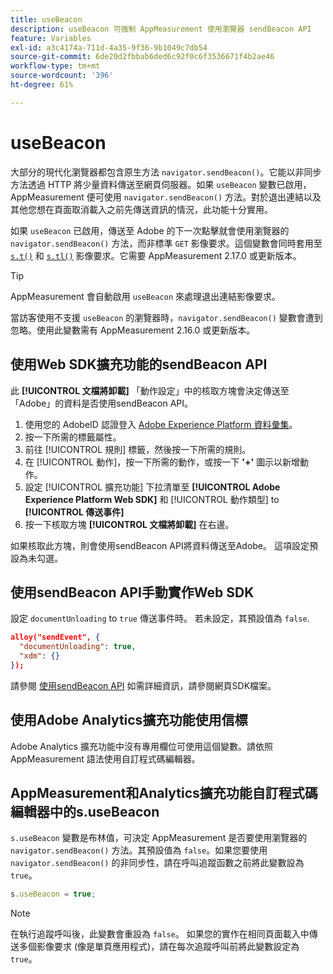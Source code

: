 ```yaml
---
title: useBeacon
description: useBeacon 可強制 AppMeasurement 使用瀏覽器 sendBeacon API
feature: Variables
exl-id: a3c4174a-711d-4a35-9f36-9b1049c7db54
source-git-commit: 6de20d2fbbab6ded6c92f0c6f3536671f4b2ae46
workflow-type: tm+mt
source-wordcount: '396'
ht-degree: 61%

---
```


# useBeacon

大部分的現代化瀏覽器都包含原生方法 `navigator.sendBeacon()`。它能以非同步方法透過 HTTP 將少量資料傳送至網頁伺服器。如果 `useBeacon` 變數已啟用，AppMeasurement 便可使用 `navigator.sendBeacon()` 方法。對於退出連結以及其他您想在頁面取消載入之前先傳送資訊的情況，此功能十分實用。

如果 `useBeacon` 已啟用，傳送至 Adobe 的下一次點擊就會使用瀏覽器的 `navigator.sendBeacon()` 方法，而非標準 `GET` 影像要求。這個變數會同時套用至 [`s.t()`](../functions/t-method.md) 和 [`s.tl()`](../functions/tl-method.md) 影像要求。它需要 AppMeasurement 2.17.0 或更新版本。

>[!TIP]
>
>AppMeasurement 會自動啟用 `useBeacon` 來處理退出連結影像要求。

當訪客使用不支援 `useBeacon` 的瀏覽器時，`navigator.sendBeacon()` 變數會遭到忽略。使用此變數需有 AppMeasurement 2.16.0 或更新版本。

## 使用Web SDK擴充功能的sendBeacon API

此 **[!UICONTROL 文檔將卸載]** 「動作設定」中的核取方塊會決定傳送至「Adobe」的資料是否使用sendBeacon API。

1. 使用您的 AdobeID 認證登入 [Adobe Experience Platform 資料彙集](https://experience.adobe.com/data-collection)。
1. 按一下所需的標籤屬性。
1. 前往 [!UICONTROL 規則] 標籤，然後按一下所需的規則。
1. 在 [!UICONTROL 動作]，按一下所需的動作，或按一下 **&#39;+&#39;** 圖示以新增動作。
1. 設定 [!UICONTROL 擴充功能] 下拉清單至 **[!UICONTROL Adobe Experience Platform Web SDK]** 和 [!UICONTROL 動作類型] to **[!UICONTROL 傳送事件]**
1. 按一下核取方塊 **[!UICONTROL 文檔將卸載]** 在右邊。

如果核取此方塊，則會使用sendBeacon API將資料傳送至Adobe。 這項設定預設為未勾選。

## 使用sendBeacon API手動實作Web SDK

設定 `documentUnloading` to `true` 傳送事件時。 若未設定，其預設值為 `false`.

```json
alloy("sendEvent", {
  "documentUnloading": true,
  "xdm": {}
});
```

請參閱 [使用sendBeacon API](https://experienceleague.adobe.com/docs/experience-platform/edge/fundamentals/tracking-events.html#using-the-sendbeacon-api) 如需詳細資訊，請參閱網頁SDK檔案。

## 使用Adobe Analytics擴充功能使用信標

Adobe Analytics 擴充功能中沒有專用欄位可使用這個變數。請依照 AppMeasurement 語法使用自訂程式碼編輯器。

## AppMeasurement和Analytics擴充功能自訂程式碼編輯器中的s.useBeacon

`s.useBeacon` 變數是布林值，可決定 AppMeasurement 是否要使用瀏覽器的 `navigator.sendBeacon()` 方法。其預設值為 `false`。如果您要使用 `navigator.sendBeacon()` 的非同步性，請在呼叫追蹤函數之前將此變數設為 `true`。

```js
s.useBeacon = true;
```

>[!NOTE]
>
>在執行追蹤呼叫後，此變數會重設為 `false`。 如果您的實作在相同頁面載入中傳送多個影像要求 (像是單頁應用程式)，請在每次追蹤呼叫前將此變數設定為 `true`。
